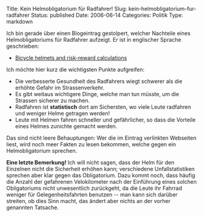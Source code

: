 Title: Kein Helmobligatorium für Radfahrer!
Slug: kein-helmobligatorium-fur-radfahrer
Status: published
Date: 2006-06-14
Categories: Politik
Type: markdown

Ich bin gerade über einen Blogeintrag gestolpert, welcher Nachteile eines Helmobligatoriums für Radfahrer aufzeigt. Er ist in englischer Sprache geschrieben:

- [Bicycle helmets and risk-reward calculations](http://julesandjames.blogspot.com/2006/06/bicycle-helmets-and-risk-reward.html)

Ich möchte hier kurz die wichtigsten Punkte aufgreifen:

- Die verbesserte Gesundheit des Radfahrers wiegt schwerer als die erhöhte Gefahr im Strassenverkehr.
- Es gibt weitaus wichtigere Dinge, welche man tun müsste, um die Strassen sicherer zu machen.
- Radfahren ist **statistisch** dort am Sichersten, wo viele Leute radfahren und weniger Helme getragen werden!
- Leute mit Helmen fahren schneller und gefährlicher, so dass die Vorteile eines Helmes zunichte gemacht werden.

Das sind nicht leere Behauptungen: Wer die im Eintrag verlinkten Webseiten liest, wird noch meer Fakten zu lesen bekommen, welche gegen ein Helmobligatorium sprechen.

**Eine letzte Bemerkung!** Ich will nicht sagen, dass der Helm für den Einzelnen nicht die Sicherheit erhöhen kann; verschiedene Unfallstatistiken sprechen aber klar gegen das Obligatorium. Dazu kommt noch, dass häufig die Anzahl der gefahrenen Velokilometer nach der Einführung eines solchen Obligatoriums nicht unwesentlich zurückgeht, da die Leute ihr Fahrrad weniger für Gelegenheitsfahrten benutzen -- man kann sich darüber streiten, ob dies Sinn macht, das ändert aber nichts an der vorher genannten Tatsache.
